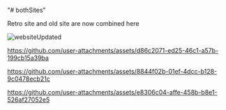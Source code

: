 "# bothSites" 

Retro site and old site are now combined here

![websiteUpdated](https://github.com/user-attachments/assets/9d0f82b5-0562-4d33-8972-219d3fa0892a)

https://github.com/user-attachments/assets/d86c2071-ed25-46c1-a57b-199cb15a39ba

https://github.com/user-attachments/assets/8844f02b-01ef-4dcc-b128-9c0478ecb21c

https://github.com/user-attachments/assets/e8306c04-affe-458b-b8e1-526af27052e5


